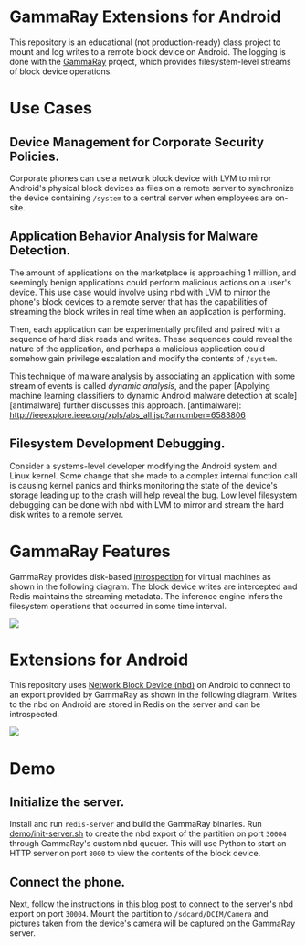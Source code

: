 # GammaRay Extensions for Android
This repository is an educational (not production-ready)
class project to mount and log writes to a
remote block device on Android.
The logging is done with the
[GammaRay](https://github.com/cmusatyalab/gammaray) project,
which provides filesystem-level streams of block device
operations.

# Use Cases
## Device Management for Corporate Security Policies.
Corporate phones can use a network block device with LVM to mirror
Android's physical block devices as files on a remote server
to synchronize the device containing `/system` to a central
server when employees are on-site.

## Application Behavior Analysis for Malware Detection.
The amount of applications on the marketplace is approaching
1 million, and seemingly benign applications could
perform malicious actions on a user's device.
This use case would involve using nbd with LVM to
mirror the phone's block devices to a remote server
that has the capabilities of streaming the block writes in real time
when an application is performing.

Then, each application can be experimentally profiled and
paired with a sequence of hard disk reads and writes.
These sequences could reveal the nature of the application,
and perhaps a malicious application could somehow gain
privilege escalation and modify the contents of `/system`.

This technique of malware analysis by associating an
application with some stream of events is called *dynamic analysis*,
and the paper [Applying machine learning classifiers to dynamic
Android malware detection at scale][antimalware] further
discusses this approach.
[antimalware]: http://ieeexplore.ieee.org/xpls/abs_all.jsp?arnumber=6583806

## Filesystem Development Debugging.
Consider a systems-level developer modifying the Android system
and Linux kernel. Some change that she made to a complex internal
function call is causing kernel panics and thinks monitoring
the state of the device's storage leading up to the crash
will help reveal the bug.
Low level filesystem debugging can be done with nbd with LVM
to mirror and stream the hard disk writes to a remote server.

# GammaRay Features
GammaRay provides disk-based
[introspection](http://citeseerx.ist.psu.edu/viewdoc/summary?doi=10.1.1.11.8367)
for virtual machines as shown in the following diagram.
The block device writes are intercepted and Redis maintains the
streaming metadata.
The inference engine infers the filesystem operations that occurred
in some time interval.

![](https://raw.githubusercontent.com/wenluhu/gammaray-android/master/img/GammaRay-Original.png)

# Extensions for Android
This repository uses [Network Block Device (nbd)](https://github.com/yoe/nbd)
on Android to connect to an export provided by GammaRay
as shown in the following diagram.
Writes to the nbd on Android are stored in Redis on the server
and can be introspected.

![](https://raw.githubusercontent.com/wenluhu/gammaray-android/master/img/GammaRay-Android.png)

# Demo
## Initialize the server.
Install and run `redis-server` and build the GammaRay binaries.
Run [demo/init-server.sh][init-server] to create the nbd export
of the partition on port `30004` through GammaRay's custom nbd queuer.
This will use Python to start an HTTP server on port `8000`
to view the contents of the block device.

[init-server]: https://github.com/wenluhu/gammaray-android/blob/master/demo/init-server.sh

## Connect the phone.
Next, follow the instructions in
[this blog post](http://bamos.github.io/2014/09/08/nbd-android/)
to connect to the server's nbd export on port `30004`.
Mount the partition to `/sdcard/DCIM/Camera`
and pictures taken from the device's camera will
be captured on the GammaRay server.
